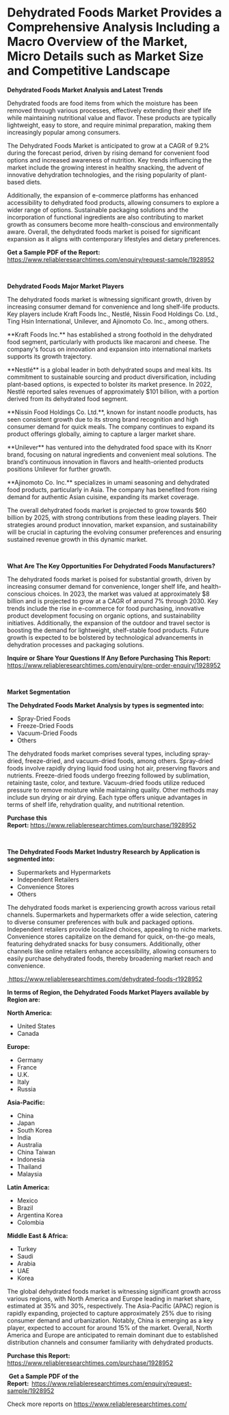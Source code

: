 <p><h1>Dehydrated Foods Market Provides a Comprehensive Analysis Including a Macro Overview of the Market, Micro Details such as Market Size and Competitive Landscape</h1></p><p><strong>Dehydrated Foods Market Analysis and Latest Trends</strong></p>
<p><p>Dehydrated foods are food items from which the moisture has been removed through various processes, effectively extending their shelf life while maintaining nutritional value and flavor. These products are typically lightweight, easy to store, and require minimal preparation, making them increasingly popular among consumers.</p><p>The Dehydrated Foods Market is anticipated to grow at a CAGR of 9.2% during the forecast period, driven by rising demand for convenient food options and increased awareness of nutrition. Key trends influencing the market include the growing interest in healthy snacking, the advent of innovative dehydration technologies, and the rising popularity of plant-based diets.</p><p>Additionally, the expansion of e-commerce platforms has enhanced accessibility to dehydrated food products, allowing consumers to explore a wider range of options. Sustainable packaging solutions and the incorporation of functional ingredients are also contributing to market growth as consumers become more health-conscious and environmentally aware. Overall, the dehydrated foods market is poised for significant expansion as it aligns with contemporary lifestyles and dietary preferences.</p></p>
<p><strong>Get a Sample PDF of the Report:&nbsp;</strong> <a href="https://www.reliableresearchtimes.com/enquiry/request-sample/1928952?utm_campaign=2230&utm_medium=2&utm_source=Github&utm_content=ia&utm_term=29032025&utm_id=dehydrated-foods">https://www.reliableresearchtimes.com/enquiry/request-sample/1928952</a></p>
<p>&nbsp;</p>
<p><strong>Dehydrated Foods Major Market Players</strong></p>
<p><p>The dehydrated foods market is witnessing significant growth, driven by increasing consumer demand for convenience and long shelf-life products. Key players include Kraft Foods Inc., Nestlé, Nissin Food Holdings Co. Ltd., Ting Hsin International, Unilever, and Ajinomoto Co. Inc., among others.</p><p>**Kraft Foods Inc.** has established a strong foothold in the dehydrated food segment, particularly with products like macaroni and cheese. The company's focus on innovation and expansion into international markets supports its growth trajectory.</p><p>**Nestlé** is a global leader in both dehydrated soups and meal kits. Its commitment to sustainable sourcing and product diversification, including plant-based options, is expected to bolster its market presence. In 2022, Nestlé reported sales revenues of approximately $101 billion, with a portion derived from its dehydrated food segment.</p><p>**Nissin Food Holdings Co. Ltd.**, known for instant noodle products, has seen consistent growth due to its strong brand recognition and high consumer demand for quick meals. The company continues to expand its product offerings globally, aiming to capture a larger market share.</p><p>**Unilever** has ventured into the dehydrated food space with its Knorr brand, focusing on natural ingredients and convenient meal solutions. The brand’s continuous innovation in flavors and health-oriented products positions Unilever for further growth.</p><p>**Ajinomoto Co. Inc.** specializes in umami seasoning and dehydrated food products, particularly in Asia. The company has benefited from rising demand for authentic Asian cuisine, expanding its market coverage.</p><p>The overall dehydrated foods market is projected to grow towards $60 billion by 2025, with strong contributions from these leading players. Their strategies around product innovation, market expansion, and sustainability will be crucial in capturing the evolving consumer preferences and ensuring sustained revenue growth in this dynamic market.</p></p>
<p>&nbsp;</p>
<p><strong>What Are The Key Opportunities For Dehydrated Foods Manufacturers?</strong></p>
<p><p>The dehydrated foods market is poised for substantial growth, driven by increasing consumer demand for convenience, longer shelf life, and health-conscious choices. In 2023, the market was valued at approximately $8 billion and is projected to grow at a CAGR of around 7% through 2030. Key trends include the rise in e-commerce for food purchasing, innovative product development focusing on organic options, and sustainability initiatives. Additionally, the expansion of the outdoor and travel sector is boosting the demand for lightweight, shelf-stable food products. Future growth is expected to be bolstered by technological advancements in dehydration processes and packaging solutions.</p></p>
<p><strong>Inquire or Share Your Questions If Any Before Purchasing This Report:</strong> <a href="https://www.reliableresearchtimes.com/enquiry/pre-order-enquiry/1928952?utm_campaign=2230&utm_medium=2&utm_source=Github&utm_content=ia&utm_term=29032025&utm_id=dehydrated-foods">https://www.reliableresearchtimes.com/enquiry/pre-order-enquiry/1928952</a></p>
<p>&nbsp;</p>
<p><strong>Market Segmentation</strong></p>
<p><strong>The Dehydrated Foods Market Analysis by types is segmented into:</strong></p>
<p><ul><li>Spray-Dried Foods</li><li>Freeze-Dried Foods</li><li>Vacuum-Dried Foods</li><li>Others</li></ul></p>
<p><p>The dehydrated foods market comprises several types, including spray-dried, freeze-dried, and vacuum-dried foods, among others. Spray-dried foods involve rapidly drying liquid food using hot air, preserving flavors and nutrients. Freeze-dried foods undergo freezing followed by sublimation, retaining taste, color, and texture. Vacuum-dried foods utilize reduced pressure to remove moisture while maintaining quality. Other methods may include sun drying or air drying. Each type offers unique advantages in terms of shelf life, rehydration quality, and nutritional retention.</p></p>
<p><strong>Purchase this Report:&nbsp;</strong><a href="https://www.reliableresearchtimes.com/purchase/1928952?utm_campaign=2230&utm_medium=2&utm_source=Github&utm_content=ia&utm_term=29032025&utm_id=dehydrated-foods">https://www.reliableresearchtimes.com/purchase/1928952</a></p>
<p>&nbsp;</p>
<p><strong>The Dehydrated Foods Market Industry Research by Application is segmented into:</strong></p>
<p><ul><li>Supermarkets and Hypermarkets</li><li>Independent Retailers</li><li>Convenience Stores</li><li>Others</li></ul></p>
<p><p>The dehydrated foods market is experiencing growth across various retail channels. Supermarkets and hypermarkets offer a wide selection, catering to diverse consumer preferences with bulk and packaged options. Independent retailers provide localized choices, appealing to niche markets. Convenience stores capitalize on the demand for quick, on-the-go meals, featuring dehydrated snacks for busy consumers. Additionally, other channels like online retailers enhance accessibility, allowing consumers to easily purchase dehydrated foods, thereby broadening market reach and convenience.</p></p>
<p><a href="https://www.reliableresearchtimes.com/dehydrated-foods-r1928952?utm_campaign=2230&utm_medium=2&utm_source=Github&utm_content=ia&utm_term=29032025&utm_id=dehydrated-foods">&nbsp;https://www.reliableresearchtimes.com/dehydrated-foods-r1928952</a></p>
<p><strong>In terms of Region, the Dehydrated Foods Market Players available by Region are:</strong></p>
<p>
    <p> <strong> North America: </strong>
        <ul>
            <li>United States</li>
            <li>Canada</li>
        </ul>
        </p> 
    <p> <strong> Europe: </strong>
        <ul>
            <li>Germany</li>
            <li>France</li>
            <li>U.K.</li>
            <li>Italy</li>
            <li>Russia</li>
        </ul>
        </p> 
    <p> <strong> Asia-Pacific: </strong>
        <ul>
            <li>China</li>
            <li>Japan</li>
            <li>South Korea</li>
            <li>India</li>
            <li>Australia</li>
            <li>China Taiwan</li>
            <li>Indonesia</li>
            <li>Thailand</li>
            <li>Malaysia</li>
        </ul>
        </p> 
    <p> <strong> Latin America: </strong>
        <ul>
            <li>Mexico</li>
            <li>Brazil</li>
            <li>Argentina Korea</li>
            <li>Colombia</li>
        </ul>
        </p> 
    <p> <strong> Middle East & Africa: </strong>
        <ul>
            <li>Turkey</li>
            <li>Saudi</li>
            <li>Arabia</li>
            <li>UAE</li>
            <li>Korea</li>
        </ul>
    </p>
    </p>
<p><p>The global dehydrated foods market is witnessing significant growth across various regions, with North America and Europe leading in market share, estimated at 35% and 30%, respectively. The Asia-Pacific (APAC) region is rapidly expanding, projected to capture approximately 25% due to rising consumer demand and urbanization. Notably, China is emerging as a key player, expected to account for around 15% of the market. Overall, North America and Europe are anticipated to remain dominant due to established distribution channels and consumer familiarity with dehydrated products.</p></p>
<p><strong>Purchase this Report: </strong><a href="https://www.reliableresearchtimes.com/purchase/1928952?utm_campaign=2230&utm_medium=2&utm_source=Github&utm_content=ia&utm_term=29032025&utm_id=dehydrated-foods">https://www.reliableresearchtimes.com/purchase/1928952</a></p>
<p>&nbsp;<strong>Get a Sample PDF of the Report:&nbsp;&nbsp;</strong><a href="https://www.reliableresearchtimes.com/enquiry/request-sample/1928952?utm_campaign=2230&utm_medium=2&utm_source=Github&utm_content=ia&utm_term=29032025&utm_id=dehydrated-foods">https://www.reliableresearchtimes.com/enquiry/request-sample/1928952</a></p>
<p><strong></strong></p>
<p>Check more reports on <a href="https://www.reliableresearchtimes.com/?utm_campaign=2230&utm_medium=2&utm_source=Github&utm_content=ia&utm_term=29032025&utm_id=dehydrated-foods">https://www.reliableresearchtimes.com/</a></p>